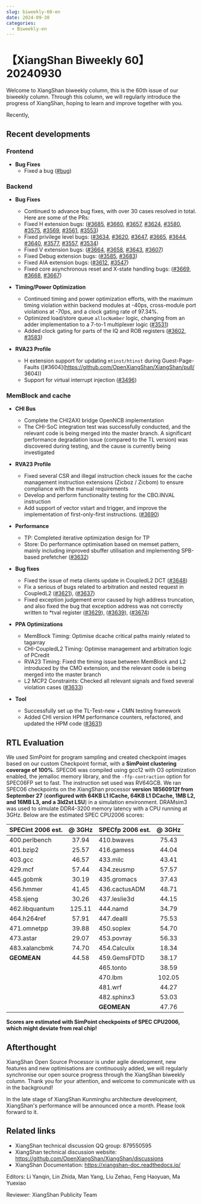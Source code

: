 ```yaml
---
slug: biweekly-60-en
date: 2024-09-30
categories:
  - Biweekly-en
---
```


# 【XiangShan Biweekly 60】20240930

Welcome to XiangShan biweekly column, this is the 60th issue of our biweekly column. Through this column, we will regularly introduce the progress of XiangShan, hoping to learn and improve together with you.

Recently,

<!-- more -->
## Recent developments

### Frontend

- **Bug Fixes**
    - Fixed a bug ([#bug](https://github.com/OpenXiangShan/XiangShan/pull/bug))

### Backend

- **Bug Fixes**
    - Continued to advance bug fixes, with over 30 cases resolved in total. Here are some of the PRs:
    - Fixed H extension bugs: ([#3685](https://github.com/OpenXiangShan/XiangShan/pull/3685), [#3660](https://github.com/OpenXiangShan/XiangShan/pull/3660), [#3657](https://github.com/OpenXiangShan/XiangShan/pull/3657), [#3624](https://github.com/OpenXiangShan/XiangShan/pull/3624), [#3580](https://github.com/OpenXiangShan/XiangShan/pull/3580), [#3575](https://github.com/OpenXiangShan/XiangShan/pull/3575), [#3569](https://github.com/OpenXiangShan/XiangShan/pull/3569), [#3561](https://github.com/OpenXiangShan/XiangShan/pull/3561), [#3553](https://github.com/OpenXiangShan/XiangShan/pull/3553))
    - Fixed privilege level bugs: ([#3634](https://github.com/OpenXiangShan/XiangShan/pull/3634), [#3620](https://github.com/OpenXiangShan/XiangShan/pull/3620), [#3647](https://github.com/OpenXiangShan/XiangShan/pull/3647), [#3665](https://github.com/OpenXiangShan/XiangShan/pull/3665), [#3644](https://github.com/OpenXiangShan/XiangShan/pull/3644), [#3640](https://github.com/OpenXiangShan/XiangShan/pull/3640), [#3577](https://github.com/OpenXiangShan/XiangShan/pull/3577), [#3557](https://github.com/OpenXiangShan/XiangShan/pull/3557), [#3534](https://github.com/OpenXiangShan/XiangShan/pull/3534))
    - Fixed V extension bugs: ([#3664](https://github.com/OpenXiangShan/XiangShan/pull/3664), [#3658](https://github.com/OpenXiangShan/XiangShan/pull/3658), [#3643](https://github.com/OpenXiangShan/XiangShan/pull/3643), [#3607](https://github.com/OpenXiangShan/XiangShan/pull/3607))
    - Fixed Debug extension bugs: ([#3585](https://github.com/OpenXiangShan/XiangShan/pull/3585), [#3683](https://github.com/OpenXiangShan/XiangShan/pull/3683))
    - Fixed AIA extension bugs: ([#3612](https://github.com/OpenXiangShan/XiangShan/pull/3612), [#3547](https://github.com/OpenXiangShan/XiangShan/pull/3547))
    - Fixed core asynchronous reset and X-state handling bugs: ([#3669](https://github.com/OpenXiangShan/XiangShan/pull/3669), [#3668](https://github.com/OpenXiangShan/XiangShan/pull/3668), [#3667](https://github.com/OpenXiangShan/XiangShan/pull/3667))

- **Timing/Power Optimization**
    - Continued timing and power optimization efforts, with the maximum timing violation within backend modules at -40ps, cross-module port violations at -70ps, and a clock gating rate of 97.34%.
    - Optimized load/store queue `allocNumber` logic, changing from an adder implementation to a 7-to-1 multiplexer logic ([#3531](https://github.com/OpenXiangShan/XiangShan/pull/3531))
    - Added clock gating for parts of the IQ and ROB registers ([#3602](https://github.com/OpenXiangShan/XiangShan/pull/3602), [#3583](https://github.com/OpenXiangShan/XiangShan/pull/3583))

- **RVA23 Profile**
    - H extension support for updating `mtinst/htinst` during Guest-Page-Faults ([#3604](https://github.com/OpenXiangShan/XiangShan/pull/   3604))
    - Support for virtual interrupt injection ([#3496](https://github.com/OpenXiangShan/XiangShan/pull/3496))

### MemBlock and cache


- **CHI Bus**
  - Complete the CHI2AXI bridge OpenNCB implementation
  - The CHI-SoC integration test was successfully conducted, and the relevant code is being merged into the master branch. A significant performance degradation issue (compared to the TL version) was discovered during testing, and the cause is currently being investigated

- **RVA23 Profile**
  - Fixed several CSR and illegal instruction check issues for the cache management instruction extensions (Zicboz / Zicbom) to ensure compliance with the manual requirements
  - Develop and perform functionality testing for the CBO.INVAL instruction
  - Add support of vector vstart and trigger, and improve the implementation of first-only-first instructions. ([#3690](https://github.com/OpenXiangShan/XiangShan/pull/3690))

- **Performance**
  - TP: Completed iterative optimization design for TP
  - Store: Do performance optimisation based on memset pattern, mainly including improved sbuffer utilisation and implementing SPB-based prefetcher ([#3632](https://github.com/OpenXiangShan/XiangShan/pull/3632))

- **Bug fixes**
  - Fixed the issue of meta clients update in CoupledL2 DCT ([#3648](https://github.com/OpenXiangShan/XiangShan/pull/3648))
  - Fix a serious of bugs related to arbitration and nested request in CoupledL2 ([#3621](https://github.com/OpenXiangShan/XiangShan/pull/3621)), ([#3637](https://github.com/OpenXiangShan/XiangShan/pull/3637))
  - Fixed exception judgement error caused by high address truncation, and also fixed the bug that exception address was not correctly written to *tval register ([#3629](https://github.com/OpenXiangShan/XiangShan/pull/3629)), ([#3639](https://github.com/OpenXiangShan/XiangShan/pull/3639)), ([#3674](https://github.com/OpenXiangShan/XiangShan/pull/3674))

- **PPA Optimizations**
  - MemBlock Timing: Optimise dcache critical paths mainly related to tagarray
  - CHI-CoupledL2 Timing: Optimise management and arbitration logic of PCredit
  - RVA23 Timing: Fixed the timing issue between MemBlock and L2 introduced by the CMO extension, and the relevant code is being merged into the master branch
  - L2 MCP2 Constraints: Checked all relevant signals and fixed several violation cases ([#3633](https://github.com/OpenXiangShan/XiangShan/pull/3633))

- **Tool**
  - Successfully set up the TL-Test-new + CMN testing framework
  - Added CHI version HPM performance counters, refactored, and updated the HPM code ([#3631](https://github.com/OpenXiangShan/XiangShan/pull/3631))

## RTL Evaluation

We used SimPoint for program sampling and created checkpoint images based on our custom Checkpoint format, with a **SimPoint clustering coverage of 100%**. SPEC06 was compiled using gcc12 with O3 optimization enabled, the jemalloc memory library, and the `-ffp-contraction` option for SPEC06FP set to fast. The instruction set used was RV64GCB. We ran SPEC06 checkpoints on the XiangShan processor **version 18560912f from September 27** (**configured with 64KB L1 ICache, 64KB L1 DCache, 1MB L2, and 16MB L3, and a 3ld2st LSU**) in a simulation environment. DRAMsim3 was used to simulate DDR4-3200 memory latency with a CPU running at 3GHz. Below are the estimated SPEC CPU2006 scores:

| SPECint 2006 est. | @ 3GHz | SPECfp 2006 est.  | @ 3GHz |
| :---------------- | :----: | :---------------- | :----: |
| 400.perlbench     | 37.94  | 410.bwaves        | 75.43  |
| 401.bzip2         | 25.57  | 416.gamess        | 44.04  |
| 403.gcc           | 46.57  | 433.milc          | 43.41  |
| 429.mcf           | 57.44  | 434.zeusmp        | 57.57  |
| 445.gobmk         | 30.19  | 435.gromacs       | 37.43  |
| 456.hmmer         | 41.45  | 436.cactusADM     | 48.71  |
| 458.sjeng         | 30.26  | 437.leslie3d      | 44.15  |
| 462.libquantum    | 125.11 | 444.namd          | 34.79  |
| 464.h264ref       | 57.91  | 447.dealII        | 75.53  |
| 471.omnetpp       | 39.88  | 450.soplex        | 54.70  |
| 473.astar         | 29.07  | 453.povray        | 56.33  |
| 483.xalancbmk     | 74.70  | 454.Calculix      | 18.34  |
| **GEOMEAN**       | 44.58  | 459.GemsFDTD      | 38.17  |
|                   |        | 465.tonto         | 38.59  |
|                   |        | 470.lbm           | 102.05 |
|                   |        | 481.wrf           | 44.27  |
|                   |        | 482.sphinx3       | 53.03  |
|                   |        | **GEOMEAN**       | 47.76  |

**Scores are estimated with SimPoint checkpoints of SPEC CPU2006, which might deviate from real chip!**

## Afterthought

XiangShan Open Source Processor is under agile development, new features and new optimisations are continuously added, we will regularly synchronise our open source progress through the XiangShan biweekly column. Thank you for your attention, and welcome to communicate with us in the background!

In the late stage of XiangShan Kunminghu architecture development, XiangShan's performance will be announced once a month. Please look forward to it.

## Related links

* XiangShan technical discussion QQ group: 879550595
* XiangShan technical discussion website: https://github.com/OpenXiangShan/XiangShan/discussions
* XiangShan Documentation: https://xiangshan-doc.readthedocs.io/

Editors: Li Yanqin, Lin Zhida, Man Yang, Liu Zehao, Feng Haoyuan, Ma Yuexiao

Reviewer: XiangShan Publicity Team
